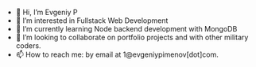- 👋 Hi, I’m Evgeniy P
- 👀 I’m interested in Fullstack Web Development
- 🌱 I’m currently learning Node backend development with MongoDB
- 💞️ I’m looking to collaborate on portfolio projects and with other military coders.
- 📫 How to reach me: by email at 1@evgeniypimenov[dot]com.

<!---
evgeniyp92/evgeniyp92 is a ✨ special ✨ repository because its `README.md` (this file) appears on your GitHub profile.
You can click the Preview link to take a look at your changes.
--->
